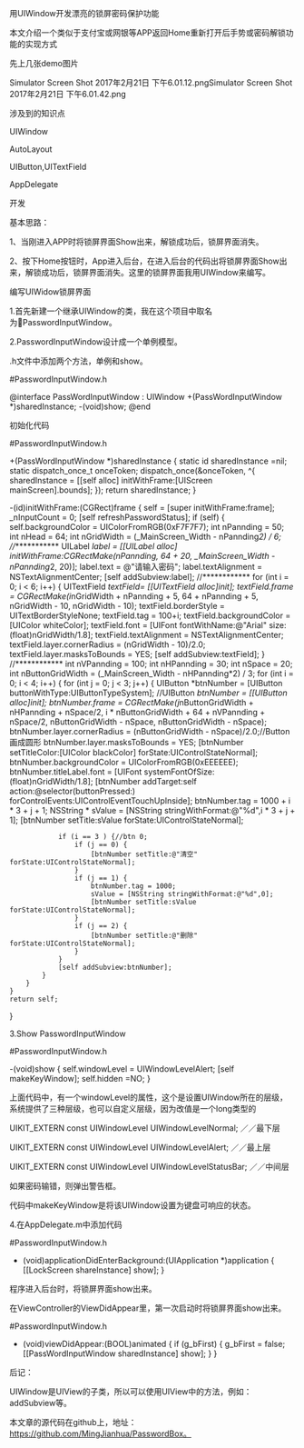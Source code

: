 用UIWindow开发漂亮的锁屏密码保护功能

本文介绍一个类似于支付宝或网银等APP返回Home重新打开后手势或密码解锁功能的实现方式

先上几张demo图片

Simulator Screen Shot 2017年2月21日 下午6.01.12.pngSimulator Screen Shot 2017年2月21日 下午6.01.42.png

涉及到的知识点



UIWindow

AutoLayout

UIButton,UITextField

AppDelegate



开发



基本思路：

1、当刚进入APP时将锁屏界面Show出来，解锁成功后，锁屏界面消失。

2、按下Home按钮时，App进入后台，在进入后台的代码出将锁屏界面Show出来，解锁成功后，锁屏界面消失。这里的锁屏界面我用UIWindow来编写。



编写UIWidow锁屏界面



1.首先新建一个继承UIWindow的类，我在这个项目中取名为PasswordInputWindow。

2.PasswordInputWindow设计成一个单例模型。

.h文件中添加两个方法，单例和show。



#PasswordInputWindow.h

@interface PassWordInputWindow : UIWindow
+(PassWordInputWindow *)sharedInstance;
-(void)show;
@end



初始化代码

#PasswordInputWindow.h

+(PassWordInputWindow *)sharedInstance
{
    static id sharedInstance =nil;
    static dispatch_once_t onceToken;
    dispatch_once(&onceToken, ^{
        sharedInstance = [[self alloc] initWithFrame:[UIScreen mainScreen].bounds];
    });
    return sharedInstance;
}

-(id)initWithFrame:(CGRect)frame
{
    self = [super initWithFrame:frame];
    _nInputCount = 0;
    [self refreshPasswordStatus];
    if (self) {
        self.backgroundColor = UIColorFromRGB(0xF7F7F7);
        int nPannding = 50;
        int nHead = 64;
        int nGridWidth = (_MainScreen_Width - nPannding*2) / 6;
        //************
        UILabel *label = [[UILabel alloc] initWithFrame:CGRectMake(nPannding, 64 + 20, _MainScreen_Width - nPannding*2, 20)];
        label.text = @"请输入密码";
        label.textAlignment = NSTextAlignmentCenter;
        [self addSubview:label];
        //************
        for (int i = 0; i < 6; i++) {
            UITextField *textField= [[UITextField alloc]init];
            textField.frame = CGRectMake(i*nGridWidth + nPannding + 5, 64 + nPannding + 5, nGridWidth - 10, nGridWidth - 10);
            textField.borderStyle = UITextBorderStyleNone;
            textField.tag = 100+i;
            textField.backgroundColor = [UIColor whiteColor];
            textField.font = [UIFont fontWithName:@"Arial" size:(float)nGridWidth/1.8];
            textField.textAlignment = NSTextAlignmentCenter;
            textField.layer.cornerRadius = (nGridWidth - 10)/2.0;
            textField.layer.masksToBounds = YES;
            [self addSubview:textField];
        }
        //************
        int nVPannding = 100;
        int nHPannding = 30;
        int nSpace = 20;
        int nButtonGridWidth = (_MainScreen_Width - nHPannding*2) / 3;
        for (int i = 0; i < 4; i++) {
            for (int j = 0; j < 3; j++) {
                UIButton *btnNumber = [UIButton buttonWithType:UIButtonTypeSystem];
                //UIButton *btnNumber = [[UIButton alloc]init];
                btnNumber.frame = CGRectMake(j*nButtonGridWidth + nHPannding + nSpace/2, i * nButtonGridWidth + 64 + nVPannding + nSpace/2, nButtonGridWidth - nSpace, nButtonGridWidth - nSpace);
                btnNumber.layer.cornerRadius = (nButtonGridWidth - nSpace)/2.0;//Button 画成圆形
                btnNumber.layer.masksToBounds = YES;
                [btnNumber setTitleColor:[UIColor blackColor] forState:UIControlStateNormal];
                btnNumber.backgroundColor = UIColorFromRGB(0xEEEEEE);
                btnNumber.titleLabel.font    = [UIFont systemFontOfSize: (float)nGridWidth/1.8];
                [btnNumber addTarget:self action:@selector(buttonPressed:) forControlEvents:UIControlEventTouchUpInside];
                btnNumber.tag = 1000 + i * 3 + j + 1;
                NSString * sValue = [NSString stringWithFormat:@"%d",i * 3 + j + 1];
                [btnNumber setTitle:sValue forState:UIControlStateNormal];

                if (i == 3 ) {//btn 0;
                    if (j == 0) {
                        [btnNumber setTitle:@"清空" forState:UIControlStateNormal];
                    }
                    if (j == 1) {
                        btnNumber.tag = 1000;
                        sValue = [NSString stringWithFormat:@"%d",0];
                        [btnNumber setTitle:sValue forState:UIControlStateNormal];
                    }
                    if (j == 2) {
                        [btnNumber setTitle:@"删除" forState:UIControlStateNormal];
                    }
                }
                [self addSubview:btnNumber];
            }
        }
    }
    return self;
}













3.Show PasswordInputWindow




#PasswordInputWindow.h

-(void)show
{
    self.windowLevel = UIWindowLevelAlert;
    [self makeKeyWindow];
    self.hidden =NO;
}



上面代码中，有一个windowLevel的属性，这个是设置UIWindow所在的层级，系统提供了三种层级，也可以自定义层级，因为改值是一个long类型的

UIKIT_EXTERN const UIWindowLevel UIWindowLevelNormal; ／／最下层

UIKIT_EXTERN const UIWindowLevel UIWindowLevelAlert; ／／最上层

UIKIT_EXTERN const UIWindowLevel UIWindowLevelStatusBar; ／／中间层





如果密码输错，则弹出警告框。




代码中makeKeyWindow是将该UIWindow设置为键盘可响应的状态。



4.在AppDelegate.m中添加代码

#PasswordInputWindow.h

- (void)applicationDidEnterBackground:(UIApplication *)application {
    [[LockScreen shareInstance] show];
}


程序进入后台时，将锁屏界面show出来。

在ViewController的ViewDidAppear里，第一次启动时将锁屏界面show出来。

#PasswordInputWindow.h

- (void)viewDidAppear:(BOOL)animated
{
    if (g_bFirst) {
        g_bFirst = false;
        [[PassWordInputWindow sharedInstance] show];
    }
}







后记：

UIWindow是UIView的子类，所以可以使用UIView中的方法，例如：addSubview等。

本文章的源代码在github上，地址：https://github.com/MingJianhua/PasswordBox。
